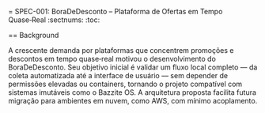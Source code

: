 = SPEC-001: BoraDeDesconto – Plataforma de Ofertas em Tempo Quase‑Real
:sectnums:
:toc:

== Background

A crescente demanda por plataformas que concentrem promoções e descontos em tempo quase‑real motivou o desenvolvimento do BoraDeDesconto. Seu objetivo inicial é validar um fluxo local completo — da coleta automatizada até a interface de usuário — sem depender de permissões elevadas ou containers, tornando o projeto compatível com sistemas imutáveis como o Bazzite OS. A arquitetura proposta facilita futura migração para ambientes em nuvem, como AWS, com mínimo acoplamento.
